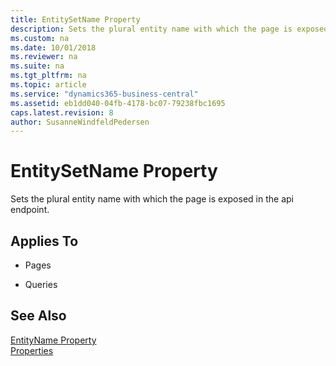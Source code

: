 ```yaml
---
title: EntitySetName Property
description: Sets the plural entity name with which the page is exposed in the api endpoint.
ms.custom: na
ms.date: 10/01/2018
ms.reviewer: na
ms.suite: na
ms.tgt_pltfrm: na
ms.topic: article
ms.service: "dynamics365-business-central"
ms.assetid: eb1dd040-04fb-4178-bc07-79238fbc1695
caps.latest.revision: 8
author: SusanneWindfeldPedersen
---
```


 

# EntitySetName Property
Sets the plural entity name with which the page is exposed in the api endpoint.  
    
## Applies To  
  
-   Pages  
  
-   Queries  
  
## See Also  
 [EntityName Property](devenv-entityname-property.md)  
 [Properties](devenv-properties.md)  